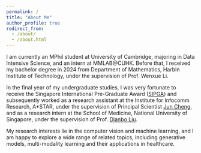 ```yaml
---
permalink: /
title: "About Me"
author_profile: true
redirect_from: 
  - /about/
  - /about.html
---
```


I am currently an MPhil student at University of Cambridge, majoring in Data Intensive Science, and an intern at MMLAB@CUHK. Before that, I received my bachelor degree in 2024 from Department of Mathematics, Harbin Institute of Technology, under the supervision of Prof. Wenxue Li. 

In the final year of my undergraduate studies, I was very fortunate to receive the Singapore International Pre-Graduate Award ([SIPGA](https://www.a-star.edu.sg/Scholarships/for-graduate-studies/singapore-international-graduate-award-singa)) and subsequently worked as a research assistant at the Institute for Infocomm Research, A*STAR, under the supervision of Principal Scientist [Jun Cheng](https://samjcheng.github.io/), and as a research intern at the School of Medicine, National University of Singapore, under the supervision of Prof. [Dianbo Liu](http://www.cogai4sci.com/). 

My research interests lie in the computer vision and machine learning, and I am happy to explore a wide range of related topics, including generative models, multi-modality learning and their applications in healthcare.
